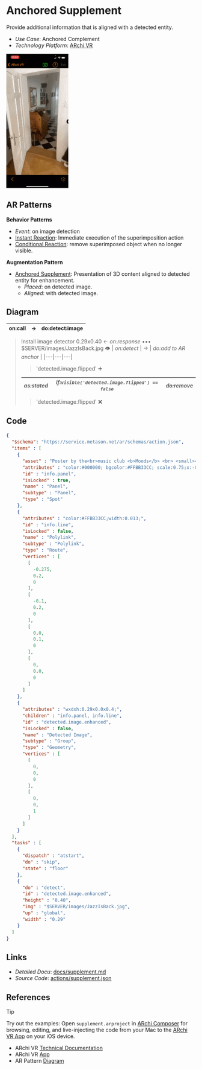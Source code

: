 # Anchored Supplement

Provide additional information that is aligned with a detected entity.

* _Use Case_: Anchored Complement
* _Technology Platform_: [ARchi VR](../README.md)

![screen 1](../screens/supplement.gif)

## AR Patterns

__Behavior Patterns__
* _Event_: on image detection
* [Instant Reaction](https://github.com/ARpatterns/catalog/blob/main/behavioral-patterns/instant-reaction.md): Immediate execution of the superimposition action
* [Conditional Reaction](https://github.com/ARpatterns/catalog/blob/main/behavioral-patterns/conditional-reaction.md): remove superimposed object when no longer visible.

__Augmentation Pattern__
* [Anchored Supplement](https://github.com/ARpatterns/catalog/blob/main/augmentation-patterns/anchored-supplement.md): Presentation of 3D content aligned to detected entity for enhancement.
  * _Placed_: on detected image.
  * _Aligned_: with detected image.

## Diagram

 | on:call |  &rarr; | do:detect:image |
 |---|---|---|
 
> Install image detector 0.29x0.40 &larr; _on:response_  •••  $SERVER/images/JazzIsBack.jpg 👁
> | _on:detect_ | &rarr; | _do:add to AR anchor_ |
> |---|---|---|
> 
>> 'detected.image.flipped' ➕
> 
> | _as:stated_ | _if:`visible('detected.image.flipped') == false`_ | _do:remove_ |
> |---|---|---|
> 
>> 'detected.image.flipped' ❌


## Code

```json
{
  "$schema": "https://service.metason.net/ar/schemas/action.json",
  "items" : [
    {
      "asset" : "Poster by the<br>music club <b>Moods</b> <br> <small><br>Zürich (2021)<br></small>",
      "attributes" : "color:#000000; bgcolor:#FFBB33CC; scale:0.75;x:-0.5;y:0.0;",
      "id" : "info.panel",
      "isLocked" : true,
      "name" : "Panel",
      "subtype" : "Panel",
      "type" : "Spot"
    },
    {
      "attributes" : "color:#FFBB33CC;width:0.013;",
      "id" : "info.line",
      "isLocked" : false,
      "name" : "Polylink",
      "subtype" : "Polylink",
      "type" : "Route",
      "vertices" : [
        [
          -0.275,
          0.2,
          0
        ],
        [
          -0.1,
          0.2,
          0
        ],
        [
          0.0,
          0.1,
          0
        ],
        [
          0,
          0.0,
          0
        ]
      ]
    },
    {
      "attributes" : "wxdxh:0.29x0.0x0.4;",
      "children" : "info.panel, info.line",
      "id" : "detected.image.enhanced",
      "isLocked" : false,
      "name" : "Detected Image",
      "subtype" : "Group",
      "type" : "Geometry",
      "vertices" : [
        [
          0,
          0,
          0
        ],
        [
          0,
          0,
          1
        ]
      ]
    }
  ],
  "tasks" : [
    {
      "dispatch" : "atstart",
      "do" : "skip",
      "state" : "floor"
    },
    {
      "do" : "detect",
      "id" : "detected.image.enhanced",
      "height" : "0.40",
      "img" : "$SERVER/images/JazzIsBack.jpg",
      "up" : "global",
      "width" : "0.29"
    }
  ]
}
```

## Links

* _Detailed Docu_: [docs/supplement.md](docs/supplement.md)
* _Source Code_: [actions/supplement.json](actions/supplement.json)


## References

> [!TIP]
> Try out the examples: Open `supplement.arproject` in [ARchi Composer](https://service.metason.net/ar/docu/#archi-composer) for browsing, editing, and live-injecting the code from your Mac to the [ARchi VR App](https://archi.metason.net) on your iOS device.

- ARchi VR [Technical Documentation](https://service.metason.net/ar/docu/)
- ARchi VR [App](https://archi.metason.net)
- AR Pattern [Diagram](https://github.com/ARpatterns/diagram)